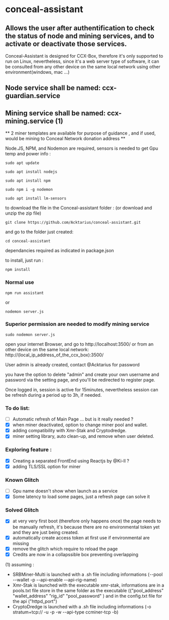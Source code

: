 # conceal-assistant

## Allows the user after authentification to check the status of node and mining services, and to activate or deactivate those services.
Conceal-Assistant is designed for CCX-Box, therefore it's only supported to run on Linux,
nevertheless, since it's a web server type of software, it can be consulted from any other device on the same local network using other environment(windows, mac ...)
## Node service shall be named: ccx-guardian.service
## Mining service shall be named: ccx-mining.service (1)

** 2 miner templates are available for purpose of guidance , and if used, would be mining to Conceal Network donation address **


Node.JS, NPM, and Nodemon are required, sensors is needed to get Gpu temp and power info :

```
sudo apt update

sudo apt install nodejs

sudo apt install npm

sudo npm i -g nodemon

sudo apt install lm-sensors
```
to download the file in the Conceal-assistant folder :
(or download and unzip the zip file)
```
git clone https://github.com/Acktarius/conceal-assistant.git
```
and go to the folder just created:
```
cd conceal-assistant
```
dependancies required as indicated in package.json

to install, just run :
```
npm install 
```


### Normal use
```
npm run assistant
```
or
```
nodemon server.js
```
### Superior permission are needed to modify mining service
```
sudo nodemon server.js
```
open your internet Browser, and go to http://localhost:3500/
or from an other device on the same local network: http://(local_ip_address_of_the_ccx_box):3500/

User admin is already created, contact @Acktarius for password

you have the option to delete "admin" and create your own username and password via the setting page,
and you'll be redirected to register page.

Once logged in, session is active for 15minutes, nevertheless session can be refresh
during a period up to 3h, if needed.

### To do list:
- [ ] Automatic refresh of Main Page ... but is it really needed ?
- [x] when miner deactivated, option to change miner pool and wallet.
- [x] adding compatibility with Xmr-Stak and Cryptodredge.
- [x] miner setting library, auto clean-up, and remove when user deleted.

### Exploring feature : 
- [x] Creating a separated FrontEnd using Reactjs by @Ki-ll ?
- [x] adding TLS/SSL option for miner

### Known Glitch
- [ ] Gpu name doesn't show when launch as a service
- [x] Some latency to load some pages, just a refresh page can solve it

### Solved Glitch
- [x] at very very first boot (therefore only happens once) the page needs to be manually
refresh, it's because there are no environmental token yet and they are just being created.
- [x] automatically create access token at first use if environmental are missing
- [x] remove the glitch which require to reload the page
- [x] Credits are now in a collapssible box preventing overlapping

(1) assuming :
- SRBMiner-Multi is launched with a .sh file including informations (--pool --wallet -p --api-enable --api-rig-name)
- Xmr-Stak is launched with the executable xmr-stak, informations are in a pools.txt file store in the same folder as the executable ({"pool_address" "wallet_address" "rig_id" "pool_password" ) and in the config.txt file for the api ("httpd_port")
- CryptoDredge is launched with a .sh file including informations (-o stratum+tcp:// -u -p -w --api-type ccminer-tcp -b)
